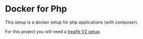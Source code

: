 # Docker for Php

This setup is a docker setup for php applications (with composer).

For this project you will need a [treafik V2 setup](https://github.com/dvdkwak/traefik-net).
